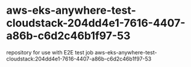 # aws-eks-anywhere-test-cloudstack-204dd4e1-7616-4407-a86b-c6d2c46b1f97-53
repository for use with E2E test job aws-eks-anywhere-test-cloudstack:204dd4e1-7616-4407-a86b-c6d2c46b1f97-53

